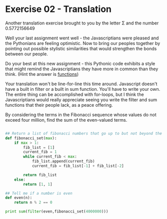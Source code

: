 Exercise 02 - Translation
=========================

Another translation exercise brought to you by the letter Σ and the number 0.5772156649

Well your last assignment went well - the Javascriptians were pleased and the Pythonians are feeling optimistic. Now to bring our peoples together by pointing out possible stylistic similarities that would strengthen the bonds between our people.

Do your best at this new assignment - this Pythonic code exhibits a style that might remind the Javascriptians they have more in common than they think. (Hint the answer is [functions](https://github.com/hackbrightacademy/Javascript1/blob/master/function.md)) 

Your translation won't be line-for-line this time around. Javascript doesn't have a built in filter or a built in sum function. You'll have to write your own. 
The entire thing can be accomplished with for-loops, but I think the Javascriptians would really appreciate seeing you write the filter and sum functions that their people lack, as a peace offering.


By considering the terms in the Fibonacci sequence whose values do not exceed four million, find the sum of the even-valued terms.

```python

## Return a list of fibonacci numbers that go up to but not beyond the maximum number provided
def fibonacci_set(max):
	if max > 1:
		fib_list = [1]
		current_fib = 1
		while current_fib < max:
			fib_list.append(current_fib)
			current_fib = fib_list[-1] + fib_list[-2]

		return fib_list
	else:
		return [1, 1]

## Tell me if a number is even
def even(n):
    return n % 2 == 0

print sum(filter(even,fibonacci_set(4000000)))

```
